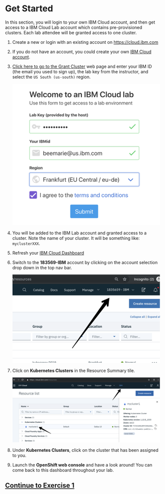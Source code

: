 # Get Started

In this section, you will login to your own IBM Cloud account, and then get access to a IBM Cloud Lab account which contains pre-provisioned clusters. Each lab attendee will be granted access to one cluster.

1. Create a new or login with an existing account on <https://cloud.ibm.com>

2. If you do not have an account, you could create your own [IBM Cloud account][vcpi_code].

3. [Click here to go to the Grant Cluster](grant_cluster) web page and enter your IBM ID (the email you used to sign up), the lab key from the instructor, and select the `US South (us-south)` region.

    ![Get Clusters App](.gitbook/assets/get-clusters.png)

4. You will be added to the IBM Lab account and granted access to a cluster. Note the name of your cluster. It will be something like: `myclusterXXX`.

5. Refresh your [IBM Cloud Dashboard](https://cloud.ibm.com)

6. Switch to the **183569-IBM** account by clicking on the account selection drop down in the top nav bar.

   ![IBM Account](.gitbook/assets/ibmaccount.png)

7. Click on **Kubernetes Clusters** in the Resource Summary tile.

    ![IBM Dashboard](.gitbook/assets/dashboard.png)

8. Under **Kubernetes Clusters**, click on the cluster that has been assigned to you.

9. Launch the **OpenShift web console** and have a look around! You can come back to this dashboard throughout your lab.

## [Continue to Exercise 1](exercise-1/README.md)

<!-- put the vcpi URL here -->
[vcpi_code]: https://cloud.ibm.com
<!-- put the grant cluster URL here -->
[grant_cluster]: http://grant-cluster-iks.mybluemix.net
